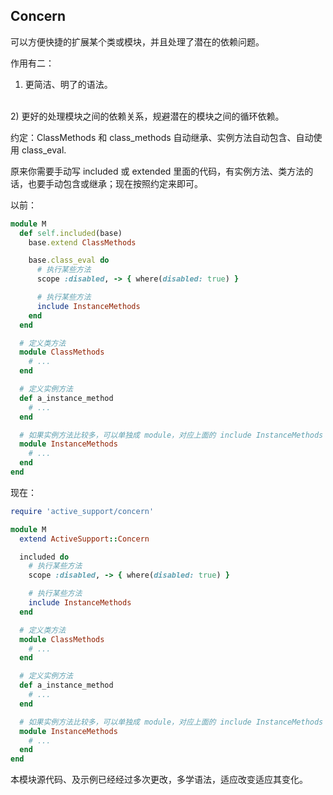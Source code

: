 ## Concern

可以方便快捷的扩展某个类或模块，并且处理了潜在的依赖问题。

作用有二：

1) 更简洁、明了的语法。
<br>
2) 更好的处理模块之间的依赖关系，规避潜在的模块之间的循环依赖。

约定：ClassMethods 和 class_methods 自动继承、实例方法自动包含、自动使用 class_eval.

原来你需要手动写 included 或 extended 里面的代码，有实例方法、类方法的话，也要手动包含或继承；现在按照约定来即可。

以前：

```ruby
module M
  def self.included(base)
    base.extend ClassMethods

    base.class_eval do
      # 执行某些方法
      scope :disabled, -> { where(disabled: true) }

      # 执行某些方法
      include InstanceMethods
    end
  end

  # 定义类方法
  module ClassMethods
    # ...
  end

  # 定义实例方法
  def a_instance_method
    # ...
  end

  # 如果实例方法比较多，可以单独成 module，对应上面的 include InstanceMethods
  module InstanceMethods
    # ...
  end
end
```

现在：

```ruby
require 'active_support/concern'

module M
  extend ActiveSupport::Concern

  included do
    # 执行某些方法
    scope :disabled, -> { where(disabled: true) }

    # 执行某些方法
    include InstanceMethods
  end

  # 定义类方法
  module ClassMethods
    # ...
  end

  # 定义实例方法
  def a_instance_method
    # ...
  end

  # 如果实例方法比较多，可以单独成 module，对应上面的 include InstanceMethods
  module InstanceMethods
    # ...
  end
end
```

本模块源代码、及示例已经经过多次更改，多学语法，适应改变适应其变化。

